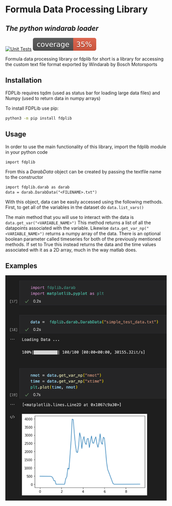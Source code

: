 # Formula Data Processing Library
## _The python windarab loader_

[![Unit Tests](https://github.com/illini-motorsports/fdplib/actions/workflows/main_unit_tests.yml/badge.svg)](https://github.com/illini-motorsports/fdplib/actions/workflows/main_unit_tests.yml)
![Coverage Report](https://raw.githubusercontent.com/illini-motorsports/fdplib/main/coverage.svg)

Formula data processing library or fdplib for short is a library for accessing the custom text file format exported by Windarab by Bosch Motorsports

## Installation

FDPLib requires tqdm (used as status bar for loading large data files) and Numpy (used to return data in numpy arrays)

To install FDPLib use pip:

```sh
python3 -m pip install fdplib
```

## Usage

In order to use the main functionality of this library, import the fdplib module in your python code
```
import fdplib
```
From this a *DarabData* object can be created by passing the textfile name to the constructor
```
import fdplib.darab as darab
data = darab.DarabData("<FILENAME>.txt")
```
With this object, data can be easily accessed using the following methods. First, to get all of the variables in the dataset do ```data.list_vars()```

The main method that you will use to interact with the data is ```data.get_var("<VARIABLE_NAME>")```
This method returns a list of all the datapoints associated with the variable. Likewise ```data.get_var_np("<VARIABLE_NAME>")``` returns a numpy array of the data.
There is an optional boolean parameter called timeseries for both of the previously mentioned methods. If set to True this instead returns the data and the time values associated with it as a 2D array, much in the way matlab does.


## Examples

![example nmot data](https://raw.githubusercontent.com/illini-motorsports/fdplib/main/assets/example_nmot.png)